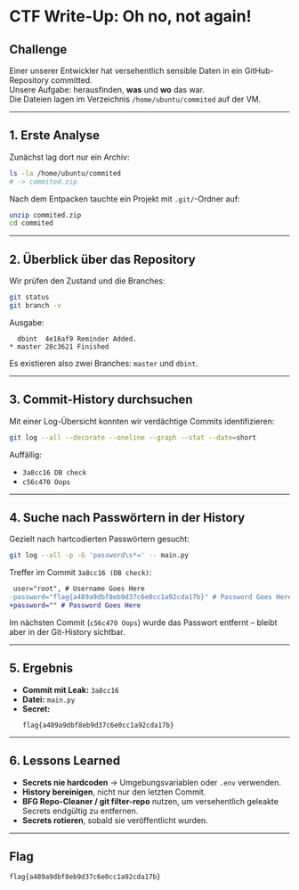 # CTF Write-Up: Oh no, not again!

## Challenge
Einer unserer Entwickler hat versehentlich sensible Daten in ein GitHub-Repository committed.  
Unsere Aufgabe: herausfinden, **was** und **wo** das war.  
Die Dateien lagen im Verzeichnis `/home/ubuntu/commited` auf der VM.

---

## 1. Erste Analyse
Zunächst lag dort nur ein Archiv:

```bash
ls -la /home/ubuntu/commited
# -> commited.zip
```

Nach dem Entpacken tauchte ein Projekt mit `.git/`-Ordner auf:

```bash
unzip commited.zip
cd commited
```

---

## 2. Überblick über das Repository
Wir prüfen den Zustand und die Branches:

```bash
git status
git branch -v
```

Ausgabe:
```
  dbint  4e16af9 Reminder Added.
* master 28c3621 Finished
```

Es existieren also zwei Branches: `master` und `dbint`.

---

## 3. Commit-History durchsuchen
Mit einer Log-Übersicht konnten wir verdächtige Commits identifizieren:

```bash
git log --all --decorate --oneline --graph --stat --date=short
```

Auffällig:
- `3a8cc16 DB check`
- `c56c470 Oops`

---

## 4. Suche nach Passwörtern in der History
Gezielt nach hartcodierten Passwörtern gesucht:

```bash
git log --all -p -G 'password\s*=' -- main.py
```

Treffer im Commit `3a8cc16 (DB check)`:

```diff
 user="root", # Username Goes Here
-password="flag{a489a9dbf8eb9d37c6e0cc1a92cda17b}" # Password Goes Here
+password="" # Password Goes Here
```

Im nächsten Commit (`c56c470 Oops`) wurde das Passwort entfernt – bleibt aber in der Git-History sichtbar.

---

## 5. Ergebnis
- **Commit mit Leak:** `3a8cc16`
- **Datei:** `main.py`
- **Secret:**  
  ```
  flag{a489a9dbf8eb9d37c6e0cc1a92cda17b}
  ```

---

## 6. Lessons Learned
- **Secrets nie hardcoden** → Umgebungsvariablen oder `.env` verwenden.  
- **History bereinigen**, nicht nur den letzten Commit.  
- **BFG Repo-Cleaner / git filter-repo** nutzen, um versehentlich geleakte Secrets endgültig zu entfernen.  
- **Secrets rotieren**, sobald sie veröffentlicht wurden.

---

## Flag
```
flag{a489a9dbf8eb9d37c6e0cc1a92cda17b}
```
